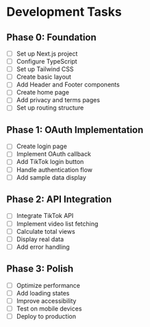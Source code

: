 # Development Tasks

## Phase 0: Foundation
- [ ] Set up Next.js project
- [ ] Configure TypeScript
- [ ] Set up Tailwind CSS
- [ ] Create basic layout
- [ ] Add Header and Footer components
- [ ] Create home page
- [ ] Add privacy and terms pages
- [ ] Set up routing structure

## Phase 1: OAuth Implementation
- [ ] Create login page
- [ ] Implement OAuth callback
- [ ] Add TikTok login button
- [ ] Handle authentication flow
- [ ] Add sample data display

## Phase 2: API Integration
- [ ] Integrate TikTok API
- [ ] Implement video list fetching
- [ ] Calculate total views
- [ ] Display real data
- [ ] Add error handling

## Phase 3: Polish
- [ ] Optimize performance
- [ ] Add loading states
- [ ] Improve accessibility
- [ ] Test on mobile devices
- [ ] Deploy to production

